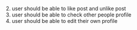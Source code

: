2. user should be able to like post and unlike post
3. user should be able to check other people profile
4. user should be able to edit their own profile
